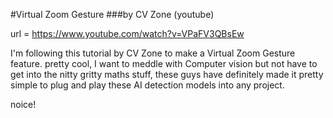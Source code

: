 #Virtual Zoom Gesture
###by CV Zone (youtube)

url = https://www.youtube.com/watch?v=VPaFV3QBsEw

I'm following this tutorial by CV Zone to make a Virtual Zoom Gesture feature.
pretty cool, I want to meddle with Computer vision but not have to
get into the nitty gritty maths stuff, these guys have definitely made it pretty simple
to plug and play these AI detection models into any project.

noice!